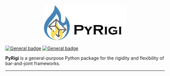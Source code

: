 <p align="center">
<img src="assets/icon.jpg" width="260">
</p>

[![General badge](https://img.shields.io/badge/PyRigi-Documentation-blue?style=plastic&link=pyrigi.github.io%2FPyRigi%2F%20)](https://pyrigi.github.io/PyRigi/) [![General badge](https://img.shields.io/badge/license-MIT-yellow?style=plastic)](https://en.wikipedia.org/wiki/MIT_License)

**PyRigi** is a general-purpose Python package for the rigidity and flexibility of bar-and-joint frameworks.


---
